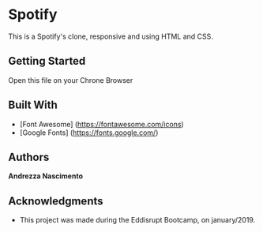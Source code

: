 # Spotify

This is a Spotify's clone, responsive and using HTML and CSS.

## Getting Started

Open this file on your Chrone Browser

## Built With

* [Font Awesome] (https://fontawesome.com/icons) 
* [Google Fonts] (https://fonts.google.com/)


## Authors

**Andrezza Nascimento** 

## Acknowledgments

* This project was made during the Eddisrupt Bootcamp, on january/2019.

